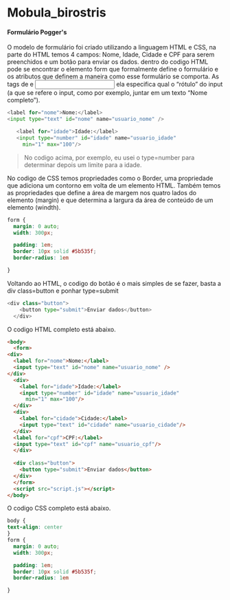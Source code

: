 
# Mobula_birostris
#### Formulário Pogger's

O modelo de formulário foi criado utilizando a linguagem HTML e CSS, na parte do HTML temos 4 campos: Nome, Idade, Cidade e CPF para serem preenchidos e um botão para enviar os dados.
dentro do codigo HTML pode se encontrar o elemento form que formalmente define o formulário e os atributos que definem a maneira como esse formulário se comporta. As tags de <label/> e <input/> ela especifica qual o “rótulo” do input (a que se refere o input, como por exemplo, juntar em um texto “Nome completo”).

  ~~~python
 <label for="nome">Nome:</label>
  <input type="text" id="nome" name="usuario_nome" />
  ~~~
 ~~~python
    <label for="idade">Idade:</label>
    <input type="number" id="idade" name="usuario_idade" 
      min="1" max="100"/>
 ~~~
 >No codigo acima, por exemplo, eu usei o type=number para determinar depois um limite para a idade.
>

No codigo de CSS temos propriedades como o Border, uma propriedade que adiciona um contorno em volta de um elemento HTML. Também temos as propriedades que define a área de margem nos quatro lados do elemento (margin) e que determina a largura da área de conteúdo de um elemento (windth).
~~~css
form {
  margin: 0 auto;
  width: 300px;

  padding: 1em;
  border: 10px solid #5b535f;
  border-radius: 1em

}
~~~
Voltando ao HTML, o codigo do botão é o mais simples de se fazer, basta a div class=button e ponhar type=submit
~~~python
<div class="button">
    <button type="submit">Enviar dados</button>
  </div>
~~~
O codigo HTML completo está abaixo.
~~~html
<body>
  <form>
<div>
  <label for="nome">Nome:</label>
  <input type="text" id="nome" name="usuario_nome" />
</div>
  <div>
    <label for="idade">Idade:</label>
    <input type="number" id="idade" name="usuario_idade" 
      min="1" max="100"/>
  </div>
  <div>
    <label for="cidade">Cidade:</label>
    <input type="text" id="cidade" name="usuario_cidade"/>
  </div>
  <label for="cpf">CPF:</label>
  <input type="text" id="cpf" name="usuario_cpf"/>
  </div>
  
  <div class="button">
    <button type="submit">Enviar dados</button>
  </div>
  </form>
  <script src="script.js"></script>
</body>
~~~
O codigo CSS completo está abaixo.
~~~CSS
body {
text-align: center
}
form {
  margin: 0 auto;
  width: 300px;

  padding: 1em;
  border: 10px solid #5b535f;
  border-radius: 1em

}
~~~
